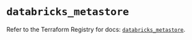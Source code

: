 # `databricks_metastore`

Refer to the Terraform Registry for docs: [`databricks_metastore`](https://registry.terraform.io/providers/databricks/databricks/1.77.0/docs/resources/metastore).
